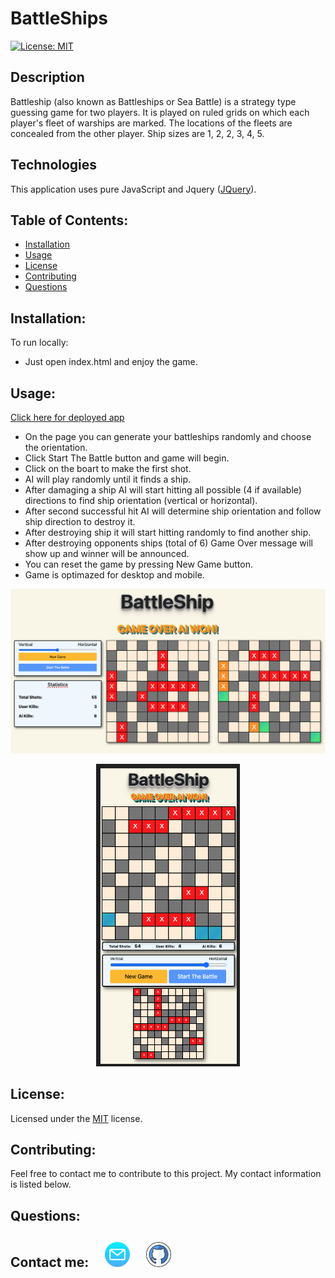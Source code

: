# BattleShips

[![License: MIT](https://img.shields.io/badge/License-MIT-yellow.svg)](https://opensource.org/licenses/MIT)

## Description

Battleship (also known as Battleships or Sea Battle) is a strategy type guessing game for two players. It is played on ruled grids on which each player's fleet of warships are marked. The locations of the fleets are concealed from the other player. Ship sizes are 1, 2, 2, 3, 4, 5.

## Technologies

This application uses pure JavaScript and Jquery ([JQuery](https://api.jquery.com/)).

## Table of Contents:

- [Installation](#installation)
- [Usage](#usage)
- [License](#license)
- [Contributing](#contributing)
- [Questions](#questions)

## Installation:

To run locally:

- Just open index.html and enjoy the game.

## Usage:

[Click here for deployed app](https://battle-ships2.netlify.app)

* On the page you can generate your battleships randomly and choose the orientation.
* Click Start The Battle button and game will begin.
* Click on the boart to make the first shot.
* AI will play randomly until it finds a ship.
* After damaging a ship AI will start hitting all possible (4 if available) directions to find ship orientation (vertical or horizontal).
* After second successful hit AI will determine ship orientation and follow ship direction to destroy it.
* After destroying ship it will start hitting randomly to find another ship.
* After destroying opponents ships (total of 6) Game Over message will show up and winner will be announced.
* You can reset the game by pressing New Game button.
* Game is optimazed for desktop and mobile.

![Screenshot Desktop](./images/screenshot-desktop.png)

<p align="center">
  <img width="230"  src="./images/screenshot-mobile.png">
</p>

## License:

Licensed under the [MIT](https://opensource.org/licenses/MIT) license.

## Contributing:

Feel free to contact me to contribute to this project. My contact information is listed below.

## Questions:

## Contact me:  [<img src="./images/email.png" width="40" >](mailto:zoneam@gmail.com)  [<img src="./images/github.png" width="40" >](https://github.com/zoneam)
